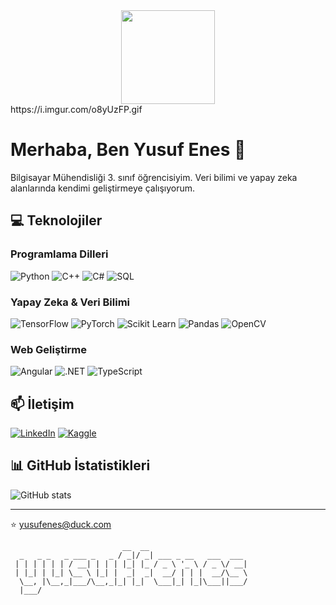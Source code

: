 <div align="center">
  <img height="150" src="https://i.imgur.com/7O0wfOE.gif"  />
</div>
https://i.imgur.com/o8yUzFP.gif

# Merhaba, Ben Yusuf Enes 👋

Bilgisayar Mühendisliği 3. sınıf öğrencisiyim. Veri bilimi ve yapay zeka alanlarında kendimi geliştirmeye çalışıyorum.

## 💻 Teknolojiler

### Programlama Dilleri
![Python](https://img.shields.io/badge/-Python-3776AB?style=flat&logo=Python&logoColor=white)
![C++](https://img.shields.io/badge/-C++-00599C?style=flat&logo=c%2B%2B&logoColor=white)
![C#](https://img.shields.io/badge/-C%23-239120?style=flat&logo=c-sharp&logoColor=white)
![SQL](https://img.shields.io/badge/-SQL-4479A1?style=flat&logo=MySQL&logoColor=white)

### Yapay Zeka & Veri Bilimi
![TensorFlow](https://img.shields.io/badge/-TensorFlow-FF6F00?style=flat&logo=TensorFlow&logoColor=white)
![PyTorch](https://img.shields.io/badge/-PyTorch-EE4C2C?style=flat&logo=PyTorch&logoColor=white)
![Scikit Learn](https://img.shields.io/badge/-Scikit_Learn-F7931E?style=flat&logo=scikit-learn&logoColor=white)
![Pandas](https://img.shields.io/badge/-Pandas-150458?style=flat&logo=pandas&logoColor=white)
![OpenCV](https://img.shields.io/badge/-OpenCV-5C3EE8?style=flat&logo=OpenCV&logoColor=white)

### Web Geliştirme
![Angular](https://img.shields.io/badge/-Angular-DD0031?style=flat&logo=angular&logoColor=white)
![.NET](https://img.shields.io/badge/-.NET-512BD4?style=flat&logo=.net&logoColor=white)
![TypeScript](https://img.shields.io/badge/-TypeScript-3178C6?style=flat&logo=typescript&logoColor=white)

## 📫 İletişim
[![LinkedIn](https://img.shields.io/badge/-LinkedIn-0077B5?style=flat&logo=LinkedIn&logoColor=white)](https://www.linkedin.com/in/yusufenesbudak)
[![Kaggle](https://img.shields.io/badge/-Kaggle-20BEFF?style=flat&logo=Kaggle&logoColor=white)](https://www.kaggle.com/yusufenes)


## 📊 GitHub İstatistikleri

![GitHub stats](https://github-readme-stats.vercel.app/api?username=YourGitHubUsername&show_icons=true&theme=dark)

---
⭐️ [yusufenes@duck.com](mailto:yusufenes@duck.com)


```
                         __  __                      
  _   _ _   _ ___ _   _ / _|/ _| ___ _ __   ___  ___ 
 | | | | | | / __| | | | |_| |_ / _ \ '_ \ / _ \/ __|
 | |_| | |_| \__ \ |_| |  _|  _|  __/ | | |  __/\__ \
  \__, |\__,_|___/\__,_|_| |_|  \___|_| |_|\___||___/
  |___/                                              
```
